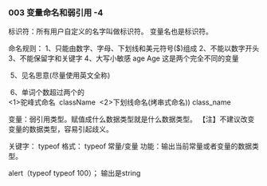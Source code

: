### 003 变量命名和弱引用    -4

标识符：所有用户自定义的名字叫做标识符。
       变量名也是标识符。

命名规则：
    1、只能由数字、字母、下划线和美元符号($)组成
    2、不能以数字开头
    3、不能保留字和关键字
    4、大写小敏感 age Age 这是两个完全不同的变量

​    5、见名思意(尽量使用英文全称)  

​	6、单词个数超过两个的  
​       <1>驼峰式命名
​          className
​       <2>下划线命名(烤串式命名))
​           class_name

变量：弱引用类型。赋值成什么数据类型就是什么数据类型。
     【注】不建议改变变量的数据类型，容易引起歧义。

关键字：
     typeof 
     格式： typeof 常量/变量
     功能：输出当前常量或者变量的数据类型。 

alert（typeof typeof 100）； 输出是string
